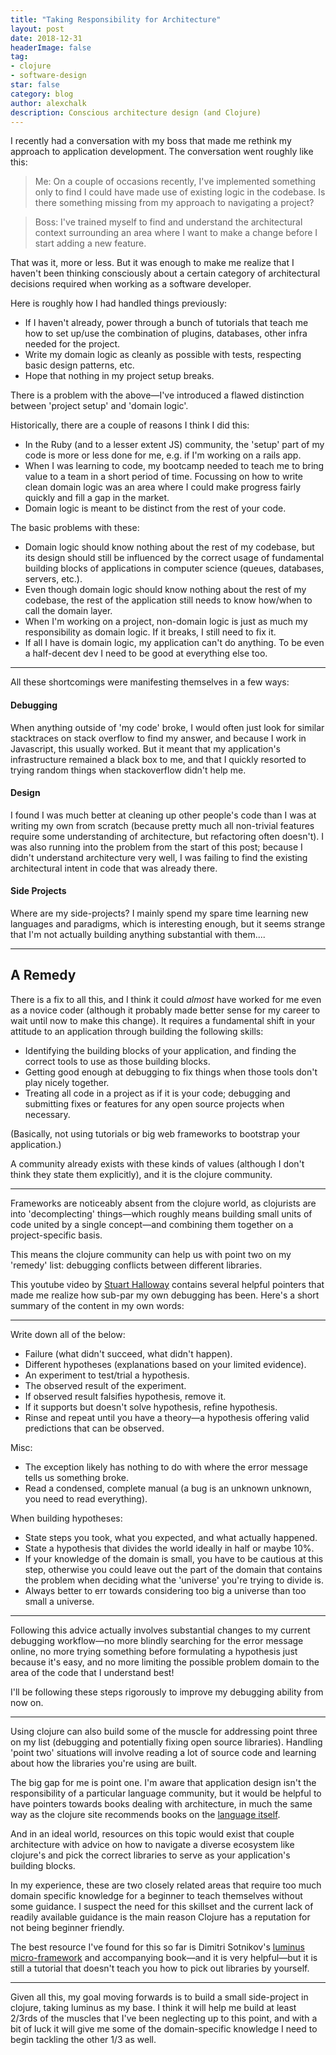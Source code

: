 ```yaml
---
title: "Taking Responsibility for Architecture"
layout: post
date: 2018-12-31
headerImage: false
tag:
- clojure
- software-design
star: false
category: blog
author: alexchalk
description: Conscious architecture design (and Clojure)
---
```


I recently had a conversation with my boss that made me rethink my approach to
application development. The conversation went roughly like this:

> Me: On a couple of occasions recently, I've implemented something only to find I
> could have made use of existing logic in the codebase. Is there something missing
> from my approach to navigating a project?

> Boss: I've trained myself to find and understand the architectural context
> surrounding an area where I want to make a change before I start adding a new
> feature.

That was it, more or less. But it was enough to make me realize that I haven't been
thinking consciously about a certain category of architectural decisions required
when working as a software developer.

Here is roughly how I had handled things previously:
- If I haven't already, power through a bunch of tutorials that teach me how to set
  up/use the combination of plugins, databases, other infra needed for the project.
- Write my domain logic as cleanly as possible with tests, respecting basic design
  patterns, etc.
- Hope that nothing in my project setup breaks.

There is a problem with the above—I've introduced a flawed distinction between
'project setup' and 'domain logic'. 

Historically, there are a couple of reasons I think I did this:
- In the Ruby (and to a lesser extent JS) community, the 'setup' part of my code is
  more or less done for me, e.g. if I'm working on a rails app.
- When I was learning to code, my bootcamp needed to teach me to bring value to a
  team in a short period of time. Focussing on how to write clean domain logic was
  an area where I could make progress fairly quickly and fill a gap in the market.
- Domain logic is meant to be distinct from the rest of your code.

The basic problems with these:
- Domain logic should know nothing about the rest of my codebase, but its design
  should still be influenced by the correct usage of fundamental building blocks of
  applications in computer science (queues, databases, servers, etc.).
- Even though domain logic should know nothing about the rest of my codebase, the
  rest of the application still needs to know how/when to call the domain layer.
- When I'm working on a project, non-domain logic is just as much my responsibility
  as domain logic. If it breaks, I still need to fix it.
- If all I have is domain logic, my application can't do anything. To be even a
  half-decent dev I need to be good at everything else too.

---

All these shortcomings were manifesting themselves in a few ways:

#### Debugging

When anything outside of 'my code' broke, I would often just look for
similar stacktraces on stack overflow to find my answer, and because I work in
Javascript, this usually worked. But it meant that my application's infrastructure
remained a black box to me, and that I quickly resorted to trying random things
when stackoverflow didn't help me.

#### Design

I found I was much better at cleaning up other people's code than I was at writing my
own from scratch (because pretty much all non-trivial features require some
understanding of architecture, but refactoring often doesn't). I was also running
into the problem from the start of this post; because I didn't understand
architecture very well, I was failing to find the existing architectural intent in
code that was already there.

#### Side Projects

Where are my side-projects? I mainly spend my spare time learning new languages and
paradigms, which is interesting enough, but it seems strange that I'm not actually
building anything substantial with them....

---

## A Remedy

There is a fix to all this, and I think it could *almost* have worked for me even as
a novice coder (although it probably made better sense for my career to wait until
now to make this change). It requires a fundamental shift in your attitude to an
application through building the following skills:

- Identifying the building blocks of your application, and finding the correct tools
  to use as those building blocks.
- Getting good enough at debugging to fix things when those tools don't play nicely
  together.
- Treating all code in a project as if it is your code; debugging and submitting
  fixes or features for any open source projects when necessary.

(Basically, not using tutorials or big web frameworks to bootstrap your application.)

A community already exists with these kinds of values (although I don't think they
state them explicitly), and it is the clojure community.

---

Frameworks are noticeably absent from the clojure world, as clojurists are into
'decomplecting' things—which roughly means building small units of code united by a
single concept—and combining them together on a project-specific basis. 

This means the clojure community can help us with point two on my 'remedy' list:
debugging conflicts between different libraries. 

This youtube video by [Stuart Halloway][1] contains several helpful pointers that
made me realize how sub-par my own debugging has been. Here's a short summary of the
content in my own words: 

---

Write down all of the below:
- Failure (what didn't succeed, what didn't happen).
- Different hypotheses (explanations based on your limited evidence).
- An experiment to test/trial a hypothesis.
- The observed result of the experiment.
- If observed result falsifies hypothesis, remove it.
- If it supports but doesn't solve hypothesis, refine hypothesis.
- Rinse and repeat until you have a theory—a hypothesis offering valid predictions
  that can be observed.

Misc: 
- The exception likely has nothing to do with where the error message tells us
something broke.
- Read a condensed, complete manual (a bug is an unknown unknown, you need to read
everything).

When building hypotheses:
- State steps you took, what you expected, and what actually happened.
- State a hypothesis that divides the world ideally in half or maybe 10%.
- If your knowledge of the domain is small, you have to be cautious at this step,
  otherwise you could leave out the part of the domain that contains the problem when
  deciding what the 'universe' you're trying to divide is.
- Always better to err towards considering too big a universe than too small a
  universe.

--- 

Following this advice actually involves substantial changes to my current debugging
workflow—no more blindly searching for the error message online, no more trying
something before formulating a hypothesis just because it's easy, and no more
limiting the possible problem domain to the area of the code that I understand best!

I'll be following these steps rigorously to improve my debugging ability from now on.

---

Using clojure can also build some of the muscle for addressing point three on my list
(debugging and potentially fixing open source libraries). Handling 'point two'
situations will involve reading a lot of source code and learning about how the
libraries you're using are built.

The big gap for me is point one. I'm aware that application design isn't the
responsibility of a particular language community, but it would be helpful to have
pointers towards books dealing with architecture, in much the same way as the clojure
site recommends books on the [language itself][2].

And in an ideal world, resources on this topic would exist that couple architecture 
with advice on how to navigate a diverse ecosystem like clojure's and pick the
correct libraries to serve as your application's building blocks. 

In my experience, these are two closely related areas that require too much domain
specific knowledge for a beginner to teach themselves without some guidance. I
suspect the need for this skillset and the current lack of readily available guidance
is the main reason Clojure has a reputation for not being beginner friendly.

The best resource I've found for this so far is Dimitri Sotnikov's [luminus
micro-framework][3] and accompanying book—and it is very helpful—but it is still a
tutorial that doesn't teach you how to pick out libraries by yourself.

---

Given all this, my goal moving forwards is to build a small side-project in clojure,
taking luminus as my base. I think it will help me build at least 2/3rds of the
muscles that I've been neglecting up to this point, and with a bit of luck it will
give me some of the domain-specific knowledge I need to begin tackling the other 1/3
as well.

[1]: https://www.youtube.com/embed/FihU5JxmnBg
[2]: https://clojure.org/community/books
[3]: http://www.luminusweb.net/
